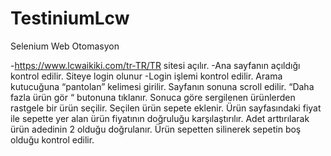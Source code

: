 # TestiniumLcw
Selenium Web Otomasyon

-https://www.lcwaikiki.com/tr-TR/TR sitesi açılır.
-Ana sayfanın açıldığı kontrol edilir. Siteye login olunur
-Login işlemi kontrol edilir.
Arama kutucuğuna “pantolan” kelimesi girilir.
Sayfanın sonuna scroll edilir.
“Daha fazla ürün gör “ butonuna tıklanır.
Sonuca göre sergilenen ürünlerden rastgele bir ürün seçilir.
Seçilen ürün sepete eklenir.
Ürün sayfasındaki fiyat ile sepette yer alan ürün fiyatının doğruluğu karşılaştırılır.
Adet arttırılarak ürün adedinin 2 olduğu doğrulanır.
Ürün sepetten silinerek sepetin boş olduğu kontrol edilir.
